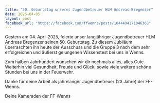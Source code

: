 ```yaml
---
title: "50. Geburtstag unseres Jugendbetreuer HLM Andreas Bregenzer"
date: 2025-04-05
layout: post
facebook_url: "https://facebook.com/ffwenns/posts/1044494171046368"
---
```


Gestern am 04. April 2025, feierte unser langjähriger Jugendbetreuer HLM Andreas Bregenzer seinen 50. Geburtstag. Zu diesem Jubiläum überraschten ihn heute der Ausschuss und die Gruppe 3 nach dem sehr erfolgreichen und äußerst gelungenen Wissenstest bei uns in Wenns. 

Zum halben Jahrhundert wünschen wir dir nochmals alles, alles Gute. Weiterhin viel Gesundheit, Freude und Glück, sowie viele weitere schöne Stunden bei uns in der Feuerwehr. 

Danke für deine Arbeit als jahrelanger Jugendbetreuer (23 Jahre) der FF-Wenns. 

Deine Kameraden der FF-Wenns